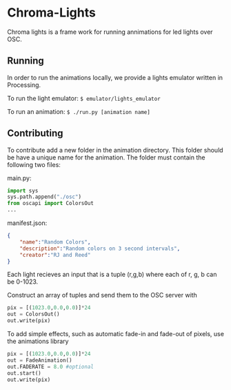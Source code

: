 Chroma-Lights
=============

Chroma lights is a frame work for running annimations for led lights over OSC.

Running
-------

In order to run the animations locally, we provide a lights emulator written in Processing.

To run the light emulator: `$ emulator/lights_emulator`

To run an animation: `$ ./run.py [animation name]`


Contributing
------------
To contribute add a new folder in the animation directory. 
This folder should be have a unique name for the animation.
The folder must contain the following two files:

main.py:

```python
import sys
sys.path.append("./osc")
from oscapi import ColorsOut
...
```

manifest.json:

```json
{
	"name":"Random Colors",
	"description":"Random colors on 3 second intervals",
	"creator":"RJ and Reed"
}
```

Each light recieves an input that is a tuple (r,g,b) where each of r, g, b can be 0-1023.

Construct an array of tuples and send them to the OSC server with 

```python
pix = [(1023.0,0.0,0.0)]*24
out = ColorsOut()
out.write(pix)
```

To add simple effects, such as automatic fade-in and fade-out of pixels, use the animations library

```python
pix = [(1023.0,0.0,0.0)]*24
out = FadeAnimation()
out.FADERATE = 8.0 #optional
out.start()
out.write(pix)
```


